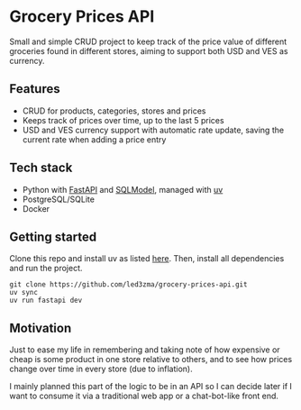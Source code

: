 # Grocery Prices API

Small and simple CRUD project to keep track of the price value of different groceries found in different stores, aiming to support both USD and VES as currency.

## Features

- CRUD for products, categories, stores and prices
- Keeps track of prices over time, up to the last 5 prices
- USD and VES currency support with automatic rate update, saving the current rate when adding a price entry

## Tech stack

- Python with [FastAPI](https://fastapi.tiangolo.com/) and [SQLModel](https://sqlmodel.tiangolo.com/), managed with [uv](https://docs.astral.sh/uv/)
- PostgreSQL/SQLite
- Docker

## Getting started

Clone this repo and install uv as listed [here](https://github.com/astral-sh/uv?tab=readme-ov-file#installation). Then, install all dependencies and run the project.

```
git clone https://github.com/led3zma/grocery-prices-api.git
uv sync
uv run fastapi dev
```

## Motivation

Just to ease my life in remembering and taking note of how expensive or cheap is some product in one store relative to others, and to see how prices change over time in every store (due to inflation).

I mainly planned this part of the logic to be in an API so I can decide later if I want to consume it via a traditional web app or a chat-bot-like front end.
